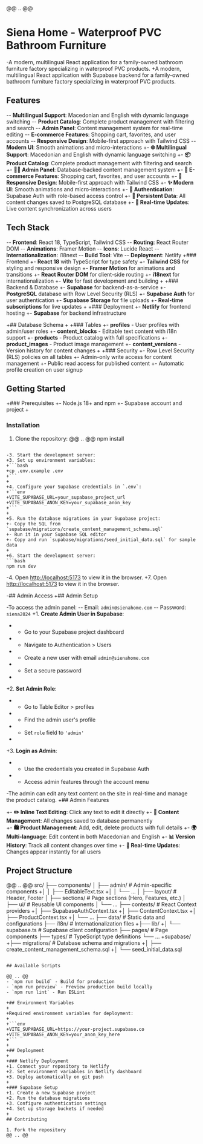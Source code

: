 @@ .. @@
 # Siena Home - Waterproof PVC Bathroom Furniture

-A modern, multilingual React application for a family-owned bathroom furniture factory specializing in waterproof PVC products.
+A modern, multilingual React application with Supabase backend for a family-owned bathroom furniture factory specializing in waterproof PVC products.

 ## Features

-- **Multilingual Support**: Macedonian and English with dynamic language switching
-- **Product Catalog**: Complete product management with filtering and search
-- **Admin Panel**: Content management system for real-time editing
-- **E-commerce Features**: Shopping cart, favorites, and user accounts
-- **Responsive Design**: Mobile-first approach with Tailwind CSS
-- **Modern UI**: Smooth animations and micro-interactions
+- **🌐 Multilingual Support**: Macedonian and English with dynamic language switching
+- **📦 Product Catalog**: Complete product management with filtering and search  
+- **👨‍💼 Admin Panel**: Database-backed content management system
+- **🛒 E-commerce Features**: Shopping cart, favorites, and user accounts
+- **📱 Responsive Design**: Mobile-first approach with Tailwind CSS
+- **✨ Modern UI**: Smooth animations and micro-interactions
+- **🔐 Authentication**: Supabase Auth with role-based access control
+- **💾 Persistent Data**: All content changes saved to PostgreSQL database
+- **🔄 Real-time Updates**: Live content synchronization across users

 ## Tech Stack

-- **Frontend**: React 18, TypeScript, Tailwind CSS
-- **Routing**: React Router DOM
-- **Animations**: Framer Motion
-- **Icons**: Lucide React
-- **Internationalization**: i18next
-- **Build Tool**: Vite
-- **Deployment**: Netlify
+### Frontend
+- **React 18** with TypeScript for type safety
+- **Tailwind CSS** for styling and responsive design
+- **Framer Motion** for animations and transitions
+- **React Router DOM** for client-side routing
+- **i18next** for internationalization
+- **Vite** for fast development and building
+
+### Backend & Database
+- **Supabase** for backend-as-a-service
+- **PostgreSQL** database with Row Level Security (RLS)
+- **Supabase Auth** for user authentication
+- **Supabase Storage** for file uploads
+- **Real-time subscriptions** for live updates
+
+### Deployment
+- **Netlify** for frontend hosting
+- **Supabase** for backend infrastructure

+## Database Schema
+
+### Tables
+- **profiles** - User profiles with admin/user roles
+- **content_blocks** - Editable text content with i18n support
+- **products** - Product catalog with full specifications
+- **product_images** - Product image management
+- **content_versions** - Version history for content changes
+
+### Security
+- Row Level Security (RLS) policies on all tables
+- Admin-only write access for content management
+- Public read access for published content
+- Automatic profile creation on user signup

 ## Getting Started

+### Prerequisites
+- Node.js 18+ and npm
+- Supabase account and project
+
 ### Installation

 1. Clone the repository:
@@ .. @@
 npm install
 ```

-3. Start the development server:
+3. Set up environment variables:
+```bash
+cp .env.example .env
+```
+
+4. Configure your Supabase credentials in `.env`:
+```env
+VITE_SUPABASE_URL=your_supabase_project_url
+VITE_SUPABASE_ANON_KEY=your_supabase_anon_key
+```
+
+5. Run the database migrations in your Supabase project:
+- Copy the SQL from `supabase/migrations/create_content_management_schema.sql`
+- Run it in your Supabase SQL editor
+- Copy and run `supabase/migrations/seed_initial_data.sql` for sample data
+
+6. Start the development server:
 ```bash
 npm run dev
 ```

-4. Open [http://localhost:5173](http://localhost:5173) to view it in the browser.
+7. Open [http://localhost:5173](http://localhost:5173) to view it in the browser.

-## Admin Access
+## Admin Setup

-To access the admin panel:
-- Email: `admin@sienahome.com`
-- Password: `siena2024`
+1. **Create Admin User in Supabase**:
+   - Go to your Supabase project dashboard
+   - Navigate to Authentication > Users
+   - Create a new user with email `admin@sienahome.com`
+   - Set a secure password
+
+2. **Set Admin Role**:
+   - Go to Table Editor > profiles
+   - Find the admin user's profile
+   - Set `role` field to `'admin'`
+
+3. **Login as Admin**:
+   - Use the credentials you created in Supabase Auth
+   - Access admin features through the account menu

-The admin can edit any text content on the site in real-time and manage the product catalog.
+## Admin Features

+- **✏️ Inline Text Editing**: Click any text to edit it directly
+- **📝 Content Management**: All changes saved to database permanently  
+- **🛍️ Product Management**: Add, edit, delete products with full details
+- **🌍 Multi-language**: Edit content in both Macedonian and English
+- **📊 Version History**: Track all content changes over time
+- **🔄 Real-time Updates**: Changes appear instantly for all users

 ## Project Structure

@@ .. @@
 src/
 ├── components/
 │   ├── admin/           # Admin-specific components
+│   │   ├── EditableText.tsx
+│   │   └── ...
 │   ├── layout/          # Header, Footer
 │   ├── sections/        # Page sections (Hero, Features, etc.)
 │   ├── ui/              # Reusable UI components
 │   └── ...
 ├── contexts/            # React Context providers
+│   ├── SupabaseAuthContext.tsx
+│   ├── ContentContext.tsx
+│   ├── ProductContext.tsx
+│   └── ...
 ├── data/                # Static data and configurations
 ├── i18n/                # Internationalization files
+├── lib/
+│   └── supabase.ts      # Supabase client configuration
 ├── pages/               # Page components
 ├── types/               # TypeScript type definitions
 └── ...
+supabase/
+├── migrations/          # Database schema and migrations
+│   ├── create_content_management_schema.sql
+│   └── seed_initial_data.sql
 ```

 ## Available Scripts

@@ .. @@
 - `npm run build` - Build for production
 - `npm run preview` - Preview production build locally
 - `npm run lint` - Run ESLint

+## Environment Variables
+
+Required environment variables for deployment:
+
+```env
+VITE_SUPABASE_URL=https://your-project.supabase.co
+VITE_SUPABASE_ANON_KEY=your_anon_key_here
+```
+
+## Deployment
+
+### Netlify Deployment
+1. Connect your repository to Netlify
+2. Set environment variables in Netlify dashboard
+3. Deploy automatically on git push
+
+### Supabase Setup
+1. Create a new Supabase project
+2. Run the database migrations
+3. Configure authentication settings
+4. Set up storage buckets if needed
+
 ## Contributing

 1. Fork the repository
@@ .. @@